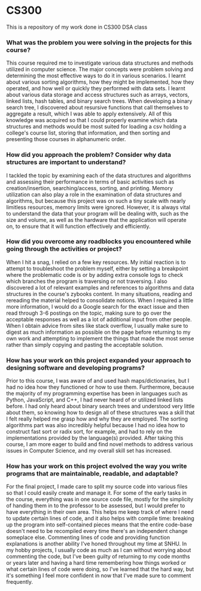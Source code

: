 # CS300
This is a repository of my work done in CS300 DSA class

### What was the problem you were solving in the projects for this course?

This course required me to investigate various data structures and methods utilized in computer science. The major concepts were problem solving and determining the most effective ways to do it in various scenarios. I learnt about various sorting algorithms, how they might be implemented, how they operated, and how well or quickly they performed with data sets. I learnt about various data storage and access structures such as arrays, vectors, linked lists, hash tables, and binary search trees. When developing a binary search tree, I discovered about resursive functions that call themselves to aggregate a result, which I was able to apply extensively. All of this knowledge was acquired so that I could properly examine which data structures and methods would be most suited for loading a csv holding a college's course list, storing that information, and then sorting and presenting those courses in alphanumeric order.

### How did you approach the problem? Consider why data structures are important to understand?

I tackled the topic by examining each of the data structures and algorithms and assessing their performance in terms of basic activities such as creation/insertion, searching/access, sorting, and printing. Memory utilization can also play a role in the examination of data structures and algorithms, but because this project was on such a tiny scale with nearly limitless resources, memory limits were ignored. However, it is always vital to understand the data that your program will be dealing with, such as the size and volume, as well as the hardware that the application will operate on, to ensure that it will function effectively and efficiently.

### How did you overcome any roadblocks you encountered while going through the activities or project?

When I hit a snag, I relied on a few key resources. My initial reaction is to attempt to troubleshoot the problem myself, either by setting a breakpoint where the problematic code is or by adding extra console logs to check which branches the program is traversing or not traversing. I also discovered a lot of relevant examples and references to algorithms and data structures in the course's zybooks content. In many situations, reading and rereading the material helped to consolidate notions. When I required a little more information, I would do a Google search for the exact issue and then read through 3-6 postings on the topic, making sure to go over the acceptable responses as well as a lot of additional input from other people. When I obtain advice from sites like stack overflow, I usually make sure to digest as much information as possible on the page before returning to my own work and attempting to implement the things that made the most sense rather than simply copying and pasting the acceptable solution.

### How has your work on this project expanded your approach to designing software and developing programs?

Prior to this course, I was aware of and used hash maps/dictionaries, but I had no idea how they functioned or how to use them. Furthermore, because the majority of my programming expertise has been in languages such as Python, JavaScript, and C++, I had never heard of or utilized linked lists before. I had only heard about binary search trees and understood very little about them, so knowing how to design all of these structures was a skill that I felt really helped me grasp how and why they are employed. The sorting algorithms part was also incredibly helpful because I had no idea how to construct fast sort or radix sort, for example, and had to rely on the implementations provided by the language(s) provided. After taking this course, I am more eager to build and find novel methods to address various issues in Computer Science, and my overall skill set has increased.

### How has your work on this project evolved the way you write programs that are maintainable, readable, and adaptable?
For the final project, I made care to split my source code into various files so that I could easily create and manage it. For some of the early tasks in the course, everything was in one source code file, mostly for the simplicity of handing them in to the professor to be assessed, but I would prefer to have everything in their own area. This helps me keep track of where I need to update certain lines of code, and it also helps with compile time: breaking up the program into self-contained pieces means that the entire code-base doesn't need to be recompiled every time there's an independent change someplace else. Commenting lines of code and providing function explanations is another ability I've honed throughout my time at SNHU. In my hobby projects, I usually code as much as I can without worrying about commenting the code, but I've been guilty of returning to my code months or years later and having a hard time remembering how things worked or what certain lines of code were doing, so I've learned that the hard way, but it's something I feel more confident in now that I've made sure to comment frequently.
